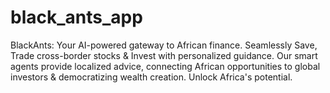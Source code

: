 # black_ants_app
BlackAnts: Your AI-powered gateway to African finance. Seamlessly Save, Trade cross-border stocks &amp; Invest with personalized guidance. Our smart agents provide localized advice, connecting African opportunities to global investors &amp; democratizing wealth creation. Unlock Africa's potential.
